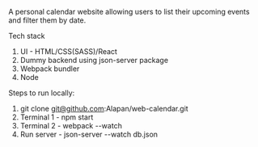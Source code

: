 A personal calendar website allowing users to list their upcoming events and filter them by date.

Tech stack

  1) UI - HTML/CSS(SASS)/React
  2) Dummy backend using json-server package
  3) Webpack bundler
  4) Node

Steps to run locally:

  1) git clone git@github.com:Alapan/web-calendar.git
  2) Terminal 1 - npm start
  3) Terminal 2 - webpack --watch
  4) Run server - json-server --watch db.json
